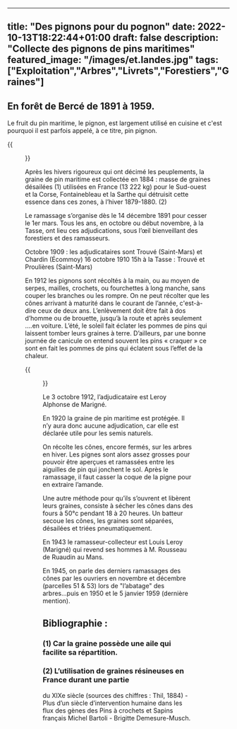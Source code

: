  ---
title: "Des pignons pour du pognon"
date: 2022-10-13T18:22:44+01:00
draft: false
description: "Collecte des pignons de pins maritimes"
featured_image: "/images/et.landes.jpg"
tags: ["Exploitation","Arbres","Livrets","Forestiers","Graines"]
---


## En forêt de Bercé de 1891 à 1959.

Le fruit du pin maritime, le pignon, est largement utilisé en cuisine et
c'est pourquoi il est parfois appelé, à ce titre, pin pignon.

 {{<figure src="/images/articles/resine6.jpg" title="La pigne de pin">}}

Après les hivers rigoureux qui ont décimé les peuplements, la graine de 
  pin maritime est collectée en 1884 : masse de graines désailées  (1) 
  utilisées en France (13 222 kg) pour le Sud-ouest et la Corse, Fontainebleau 
  et la Sarthe qui détruisit cette essence dans ces zones, à l’hiver 1879-1880.  (2)
  
Le ramassage s’organise dès le 14 décembre 1891 pour cesser le 1er mars. 
  Tous les ans, en octobre ou début novembre, à la Tasse, ont lieu ces adjudications,
  sous l’œil bienveillant des forestiers et des ramasseurs.
  
Octobre 1909 : les adjudicataires sont Trouvé (Saint-Mars) et Chardin (Écommoy)
16 octobre 1910 15h à la Tasse : Trouvé et Proulières (Saint-Mars)
  
En 1912 les pignons sont récoltés à la main, ou au moyen de serpes, mailles, 
  crochets, ou fourchettes à long manche, sans couper les branches ou les rompre.
  On ne peut récolter que les cônes arrivant à maturité dans le courant de l’année,
  c'est-à-dire ceux de deux ans. L’enlèvement doit être fait à dos d’homme ou de
  brouette, jusqu’à la route et après seulement ….en voiture. L’été, le soleil 
  fait éclater les pommes de pins qui laissent tomber leurs graines à terre. 
  D’ailleurs, par une bonne journée de canicule on entend souvent les pins 
  « craquer » ce sont en fait les pommes de pins qui éclatent sous l’effet 
  de la chaleur.
  
 {{<figure src="/images/articles/resine16.jpg" title="La récolte et le séchage des pignons">}}

Le 3 octobre 1912, l’adjudicataire est Leroy Alphonse de Marigné.
  
En 1920 la graine de pin maritime est protégée. Il n’y aura donc aucune adjudication,
  car elle est déclarée utile pour les semis naturels.
  
On récolte les cônes, encore fermés, sur les arbres en hiver. Les pignes sont 
  alors assez grosses pour pouvoir être aperçues et ramassées entre les aiguilles 
  de pin qui jonchent le sol. Après le ramassage, il faut casser la coque de la 
  pigne pour en extraire l’amande.
  
Une autre méthode pour qu’ils s’ouvrent et libèrent leurs graines, consiste à sécher 
  les cônes dans des fours à 50°c pendant 18 à 20 heures. Un batteur secoue les cônes,
  les graines sont séparées, désailées et triées pneumatiquement.
  
En 1943 le ramasseur-collecteur est Louis Leroy (Marigné) qui revend ses hommes
  à M. Rousseau de Ruaudin au Mans.
  
En 1945, on parle des derniers ramassages des cônes par les ouvriers en novembre 
  et décembre (parcelles 51 & 53) lors de "l’abatage" des arbres...puis en 1950 
  et le 5 janvier 1959 (dernière mention).
  
## Bibliographie :
### (1)  Car la graine possède une aile qui facilite sa répartition.
### (2) L’utilisation de graines résineuses en France durant une partie
  du XIXe siècle (sources des chiffres : Thil, 1884) - 
  Plus d’un siècle d’intervention humaine dans les flux des gènes
  des Pins à crochets et Sapins français 
  Michel Bartoli - Brigitte Demesure-Musch.

